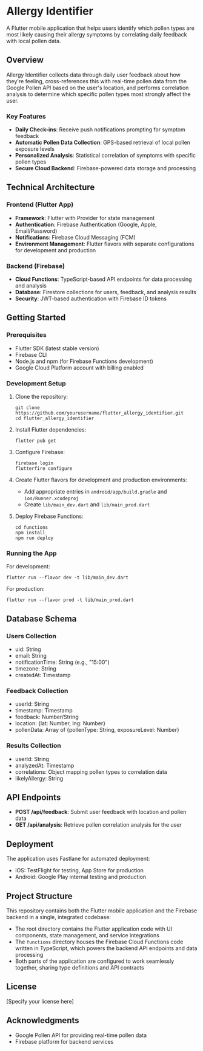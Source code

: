 # Allergy Identifier

A Flutter mobile application that helps users identify which pollen types are most likely causing their allergy symptoms by correlating daily feedback with local pollen data.

## Overview

Allergy Identifier collects data through daily user feedback about how they're feeling, cross-references this with real-time pollen data from the Google Pollen API based on the user's location, and performs correlation analysis to determine which specific pollen types most strongly affect the user.

### Key Features

- **Daily Check-ins**: Receive push notifications prompting for symptom feedback
- **Automatic Pollen Data Collection**: GPS-based retrieval of local pollen exposure levels
- **Personalized Analysis**: Statistical correlation of symptoms with specific pollen types
- **Secure Cloud Backend**: Firebase-powered data storage and processing

## Technical Architecture

### Frontend (Flutter App)

- **Framework**: Flutter with Provider for state management
- **Authentication**: Firebase Authentication (Google, Apple, Email/Password)
- **Notifications**: Firebase Cloud Messaging (FCM)
- **Environment Management**: Flutter flavors with separate configurations for development and production

### Backend (Firebase)

- **Cloud Functions**: TypeScript-based API endpoints for data processing and analysis
- **Database**: Firestore collections for users, feedback, and analysis results
- **Security**: JWT-based authentication with Firebase ID tokens

## Getting Started

### Prerequisites

- Flutter SDK (latest stable version)
- Firebase CLI
- Node.js and npm (for Firebase Functions development)
- Google Cloud Platform account with billing enabled

### Development Setup

1. Clone the repository:
   ```
   git clone https://github.com/yourusername/flutter_allergy_identifier.git
   cd flutter_allergy_identifier
   ```

2. Install Flutter dependencies:
   ```
   flutter pub get
   ```

3. Configure Firebase:
   ```
   firebase login
   flutterfire configure
   ```

4. Create Flutter flavors for development and production environments:
   - Add appropriate entries in `android/app/build.gradle` and `ios/Runner.xcodeproj`
   - Create `lib/main_dev.dart` and `lib/main_prod.dart`

5. Deploy Firebase Functions:
   ```
   cd functions
   npm install
   npm run deploy
   ```

### Running the App

For development:
```
flutter run --flavor dev -t lib/main_dev.dart
```

For production:
```
flutter run --flavor prod -t lib/main_prod.dart
```

## Database Schema

### Users Collection
- uid: String
- email: String
- notificationTime: String (e.g., "15:00")
- timezone: String
- createdAt: Timestamp

### Feedback Collection
- userId: String
- timestamp: Timestamp
- feedback: Number/String
- location: {lat: Number, lng: Number}
- pollenData: Array of {pollenType: String, exposureLevel: Number}

### Results Collection
- userId: String
- analyzedAt: Timestamp
- correlations: Object mapping pollen types to correlation data
- likelyAllergy: String

## API Endpoints

- **POST /api/feedback**: Submit user feedback with location and pollen data
- **GET /api/analysis**: Retrieve pollen correlation analysis for the user

## Deployment

The application uses Fastlane for automated deployment:

- iOS: TestFlight for testing, App Store for production
- Android: Google Play internal testing and production

## Project Structure

This repository contains both the Flutter mobile application and the Firebase backend in a single, integrated codebase:

- The root directory contains the Flutter application code with UI components, state management, and service integrations
- The `functions` directory houses the Firebase Cloud Functions code written in TypeScript, which powers the backend API endpoints and data processing
- Both parts of the application are configured to work seamlessly together, sharing type definitions and API contracts

## License

[Specify your license here]

## Acknowledgments

- Google Pollen API for providing real-time pollen data
- Firebase platform for backend services
